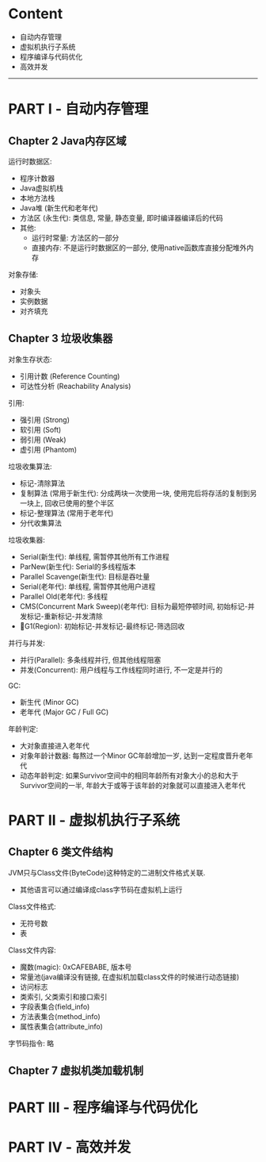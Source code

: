 # Content
- 自动内存管理
- 虚拟机执行子系统
- 程序编译与代码优化
- 高效并发

---
# PART I - 自动内存管理
## Chapter 2 Java内存区域
运行时数据区:
- 程序计数器
- Java虚拟机栈
- 本地方法栈
- Java堆 (新生代和老年代)
- 方法区 (永生代): 类信息, 常量, 静态变量, 即时编译器编译后的代码
- 其他:
    - 运行时常量: 方法区的一部分
    - 直接内存: 不是运行时数据区的一部分, 使用native函数库直接分配堆外内存

对象存储:
- 对象头
- 实例数据
- 对齐填充

## Chapter 3 垃圾收集器
对象生存状态:
- 引用计数 (Reference Counting)
- 可达性分析 (Reachability Analysis)

引用:    
- 强引用 (Strong)
- 软引用 (Soft)
- 弱引用 (Weak)
- 虚引用 (Phantom)

垃圾收集算法:
- 标记-清除算法
- 复制算法 (常用于新生代): 分成两块一次使用一块, 使用完后将存活的复制到另一块上, 回收已使用的整个半区
- 标记-整理算法 (常用于老年代)
- 分代收集算法

垃圾收集器:
- Serial(新生代): 单线程, 需暂停其他所有工作进程
- ParNew(新生代): Serial的多线程版本
- Parallel Scavenge(新生代): 目标是吞吐量
- Serial(老年代): 单线程, 需暂停其他用户进程
- Parallel Old(老年代): 多线程
- CMS(Concurrent Mark Sweep)(老年代): 目标为最短停顿时间, 初始标记-并发标记-重新标记-并发清除
- G1(Region): 初始标记-并发标记-最终标记-筛选回收

并行与并发:
- 并行(Parallel): 多条线程并行, 但其他线程阻塞
- 并发(Concurrent): 用户线程与工作线程同时进行, 不一定是并行的

GC:
- 新生代 (Minor GC)
- 老年代 (Major GC / Full GC)

年龄判定:
- 大对象直接进入老年代
- 对象年龄计数器: 每熬过一个Minor GC年龄增加一岁, 达到一定程度晋升老年代
- 动态年龄判定: 如果Survivor空间中的相同年龄所有对象大小的总和大于Survivor空间的一半, 年龄大于或等于该年龄的对象就可以直接进入老年代

# PART II - 虚拟机执行子系统
## Chapter 6 类文件结构
JVM只与Class文件(ByteCode)这种特定的二进制文件格式关联. 
- 其他语言可以通过编译成class字节码在虚拟机上运行

Class文件格式:
- 无符号数
- 表

Class文件内容:
- 魔数(magic): 0xCAFEBABE, 版本号
- 常量池(java编译没有链接, 在虚拟机加载class文件的时候进行动态链接)
- 访问标志
- 类索引, 父类索引和接口索引
- 字段表集合(field_info)
- 方法表集合(method_info)
- 属性表集合(attribute_info)

字节码指令: 略

## Chapter 7 虚拟机类加载机制 

# PART III - 程序编译与代码优化

# PART IV - 高效并发